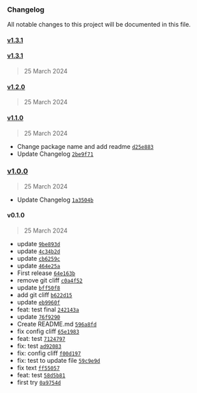 ### Changelog

All notable changes to this project will be documented in this file. 

#### [v1.3.1](https://github.com/zumerlab/tinybox/compare/v1.3.1...v1.3.1)

#### [v1.3.1](https://github.com/zumerlab/tinybox/compare/v1.2.0...v1.3.1)

> 25 March 2024

#### [v1.2.0](https://github.com/zumerlab/tinybox/compare/v1.1.0...v1.2.0)

> 25 March 2024

#### [v1.1.0](https://github.com/zumerlab/tinybox/compare/v1.0.0...v1.1.0)

> 25 March 2024

- Change package name and add readme [`d25e883`](https://github.com/zumerlab/tinybox/commit/d25e883e66e60c561480860e96b4a36f44a697ee)
- Update Changelog [`2be9f71`](https://github.com/zumerlab/tinybox/commit/2be9f71ea9bade85fb6c487220b8da7dc7a7d2ff)

### [v1.0.0](https://github.com/zumerlab/tinybox/compare/v0.1.0...v1.0.0)

> 25 March 2024

- Update Changelog [`1a3504b`](https://github.com/zumerlab/tinybox/commit/1a3504bef542763b67f4ec31221c609764900790)

#### v0.1.0

> 25 March 2024

- update [`9be893d`](https://github.com/zumerlab/tinybox/commit/9be893d01e504e92706e34a0258b970525a93bd3)
- update [`4c34b2d`](https://github.com/zumerlab/tinybox/commit/4c34b2d957367d46f427a19d233b802987cb4e25)
- update [`cb6259c`](https://github.com/zumerlab/tinybox/commit/cb6259cde810d9468eff8ed92139044b4fead009)
- update [`464e25a`](https://github.com/zumerlab/tinybox/commit/464e25a53b752c8d09b0710fda4fbfce25a9caeb)
- First release [`64e163b`](https://github.com/zumerlab/tinybox/commit/64e163b068add3f20c094a988dbc0568098deb34)
- remove git cliff [`c0a4f52`](https://github.com/zumerlab/tinybox/commit/c0a4f52b5cca8dc8289d5fd237ac55fd315ce998)
- update [`bff50f8`](https://github.com/zumerlab/tinybox/commit/bff50f8361febcf83acff8f681a1a73211a10f55)
- add git cliff [`b622d15`](https://github.com/zumerlab/tinybox/commit/b622d15dc4f129b87cf33b826b803d7f865c2cc1)
- update [`eb9960f`](https://github.com/zumerlab/tinybox/commit/eb9960f5baee9977989636a231f60840fb42ca25)
- feat: test final [`242143a`](https://github.com/zumerlab/tinybox/commit/242143aea9e4a09e46e950ba58477ef323eb811c)
- update [`76f9290`](https://github.com/zumerlab/tinybox/commit/76f929024373ab5eb8d9225589c8756a6639cd25)
- Create README.md [`596a8fd`](https://github.com/zumerlab/tinybox/commit/596a8fdfea5319f90d039bfadb15a0bb9983e932)
- fix config cliff [`65e1983`](https://github.com/zumerlab/tinybox/commit/65e1983047d551e6d5668c3ba83f37ceefcfeffb)
- feat: test [`7124797`](https://github.com/zumerlab/tinybox/commit/71247978071c0227eef2db5c1419a202cc3b33f8)
- fix: test [`ad92083`](https://github.com/zumerlab/tinybox/commit/ad920834b7b0950550c8414c944ec64ed90607c9)
- fix: config cliff [`f00d197`](https://github.com/zumerlab/tinybox/commit/f00d1973deaa014befcaccde2c5d3438e660c690)
- fix: test to update file [`59c9e9d`](https://github.com/zumerlab/tinybox/commit/59c9e9df49fa30f107314af7f1a16db5bd197fbf)
- fix text [`ff55057`](https://github.com/zumerlab/tinybox/commit/ff5505733a96429601c1a0a7981bad0f2c6575e9)
- feat: test [`58d5b81`](https://github.com/zumerlab/tinybox/commit/58d5b813a7e53428b6d7cb0a2c9e62f57970d5ac)
- first try [`0a9754d`](https://github.com/zumerlab/tinybox/commit/0a9754db9031d4f7a6ae7045aa747e158a7013dc)
